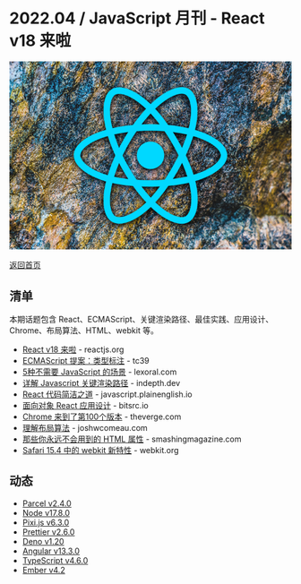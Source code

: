 # 2022.04 / JavaScript 月刊 - React v18 来啦

![](./img/04.png )

[返回首页](https://github.com/hijiangtao/javascript-articles-monthly)

## 清单

本期话题包含 React、ECMAScript、关键渲染路径、最佳实践、应用设计、Chrome、布局算法、HTML、webkit 等。

* [React v18 来啦](https://reactjs.org/blog/2022/03/29/react-v18.html) - reactjs.org
* [ECMAScript 提案：类型标注](https://github.com/tc39/proposal-type-annotations) - tc39
* [5种不需要 JavaScript 的场景](https://lexoral.com/blog/you-dont-need-js/) - lexoral.com
* [详解 Javascript 关键渲染路径](https://indepth.dev/posts/1498/101-javascript-critical-rendering-path) - indepth.dev
* [React 代码简洁之道](https://javascript.plainenglish.io/clean-up-your-react-js-code-fd6dc54dcde) - javascript.plainenglish.io
* [面向对象 React 应用设计](https://blog.bitsrc.io/an-object-oriented-react-app-design-6242c168fcf8) - bitsrc.io
* [Chrome 来到了第100个版本](https://www.theverge.com/2022/3/30/23002780/chrome-browser-version-100-features) - theverge.com
* [理解布局算法](https://www.joshwcomeau.com/css/understanding-layout-algorithms/) - joshwcomeau.com
* [那些你永远不会用到的 HTML 属性](https://www.smashingmagazine.com/2022/03/html-attributes-you-never-use/) - smashingmagazine.com
* [Safari 15.4 中的 webkit 新特性](https://webkit.org/blog/12445/new-webkit-features-in-safari-15-4/) - webkit.org

## 动态

* [Parcel v2.4.0](https://parceljs.org/blog/v2-4-0/)
* [Node v17.8.0](https://nodejs.org/en/blog/release/v17.8.0/)
* [Pixi.js v6.3.0](https://github.com/pixijs/pixijs/releases/tag/v6.3.0)
* [Prettier v2.6.0](https://prettier.io/blog/2022/03/16/2.6.0.html)
* [Deno v1.20](https://deno.com/blog/v1.20)
* [Angular v13.3.0](https://github.com/angular/angular/releases/tag/13.3.0)
* [TypeScript v4.6.0](https://devblogs.microsoft.com/typescript/announcing-typescript-4-6/)
* [Ember v4.2](https://blog.emberjs.com/ember-4-2-released/)
